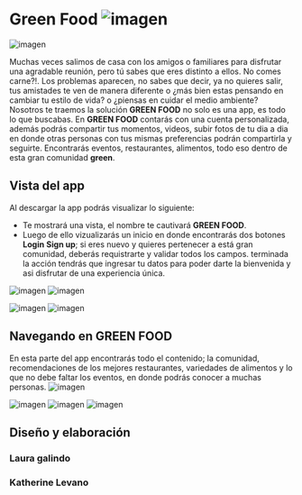 # Green Food ![imagen](docs/logo.png) 


![imagen](docs/plato.jpg)

Muchas veces salimos de casa con los amigos o familiares para disfrutar una agradable reunión, pero tú sabes que eres distinto a ellos. No comes carne?!.
Los problemas aparecen, no sabes que decir, ya no quieres salir, tus amistades te ven de manera diferente o ¿más bien estas pensando en cambiar tu estilo de vida? o ¿piensas en cuidar el medio ambiente?
Nosotros te traemos la solución **GREEN FOOD** no solo es una app, es todo lo que buscabas.
En  **GREEN FOOD** contarás con una cuenta personalizada, además podrás compartir tus momentos, videos, subir fotos de tu dia a dia en donde otras personas con tus mismas preferencias podrán compartirla y seguirte. Encontrarás eventos, restaurantes, alimentos, todo eso dentro de esta gran comunidad **green**.

## Vista del app
Al descargar la app podrás visualizar lo siguiente:
+ Te mostrará una vista, el nombre te cautivará  **GREEN FOOD**.
+ Luego de ello vizualizarás un inicio en donde encontrarás dos botones  **Login**  **Sign up**; si eres nuevo y quieres pertenecer a está gran comunidad, deberás requistrarte y validar todos los campos. terminada la acción tendrás que ingresar tu datos para poder darte la bienvenida y asi disfrutar de una experiencia única.

![imagen](docs/splash.png) ![imagen](docs/inicio.png)


![imagen](docs/signup.png) ![imagen](docs/login.png) 

## Navegando en  **GREEN FOOD** 
En esta parte del app encontrarás todo el contenido; la comunidad, recomendaciones de los mejores restaurantes, variedades de alimentos y lo que no debe faltar los eventos, en donde podrás conocer a muchas personas.
![imagen](docs/comunidad.png) 

![imagen](docs/restaurant.png) ![imagen](docs/alimentos.png)  ![imagen](docs/evento.png) 

## Diseño y elaboración
### Laura galindo
### Katherine Levano

                                  




